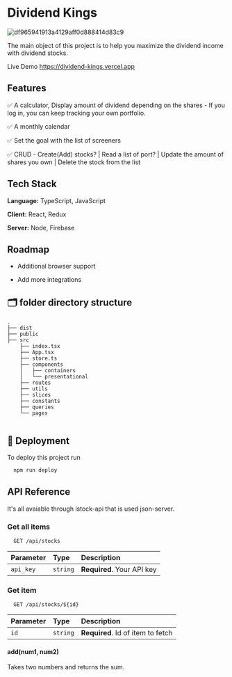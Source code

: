# Dividend Kings
![df965941913a4129aff0d888414d83c9](https://user-images.githubusercontent.com/40842018/122769733-c9cb0e80-d2df-11eb-8d9f-268f8072ed88.png)



The main object of this project is to help you maximize the dividend income with dividend stocks.

Live Demo <https://dividend-kings.vercel.app>

## Features

✅ A calculator, Display amount of dividend depending on the shares - If you log in, you can keep tracking your own portfolio.

✅ A monthly calendar

✅ Set the goal with the list of screeners 

✅ CRUD - Create(Add) stocks? | Read a list of port? | Update the amount of shares you own | Delete the stock from the list 
## Tech Stack

**Language:** TypeScript, JavaScript

**Client:** React, Redux

**Server:** Node, Firebase

## Roadmap

- Additional browser support

- Add more integrations

## 🗂 folder directory structure

```text
.
├── dist
├── public
├── src
    ├── index.tsx
    ├── App.tsx
    ├── store.ts
    ├── components
    │   ├── containers
    │   └── presentational
    ├── routes
    ├── utils
    ├── slices
    ├── constants
    ├── queries
    └── pages


```

## 🚀 Deployment

To deploy this project run

```bash
  npm run deploy
```

## API Reference

It's all avaiable through istock-api that is used json-server.

### Get all items

```http
  GET /api/stocks
```

| Parameter | Type     | Description                |
| :-------- | :------- | :------------------------- |
| `api_key` | `string` | **Required**. Your API key |

### Get item

```http
  GET /api/stocks/${id}
```

| Parameter | Type     | Description                       |
| :-------- | :------- | :-------------------------------- |
| `id`      | `string` | **Required**. Id of item to fetch |

#### add(num1, num2)

Takes two numbers and returns the sum.
